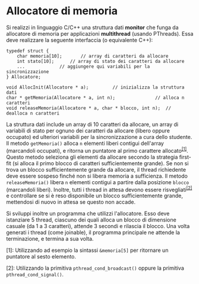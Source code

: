 Allocatore di memoria
=====================

Si realizzi in linguaggio C/C++ una struttura dati **monitor** che funga
da allocatore di memoria per applicazioni **multithread** (usando
PThreads). Essa deve realizzare la seguente interfaccia (o equivalente
C++):


    typedef struct {
        char memoria[10];       // array di caratteri da allocare
        int stato[10];      // array di stato dei caratteri da allocare
        ...             // aggiungere qui variabili per la sincronizzazione
    } Allocatore;

    void AllocInit(Allocatore * a);         // inizializza la struttura dati
    char * getMemoria(Allocatore * a, int n);               // alloca n caratteri
    void releaseMemoria(Allocatore * a, char * blocco, int n);  // dealloca n caratteri

La struttura dati include un array di 10 caratteri da allocare, un array
di variabili di stato per ognuno dei caratteri da allocare (libero
oppure occupato) ed ulteriori variabili per la sincronizzazione a cura
dello studente. Il metodo `getMemoria()` alloca `n` elementi liberi
contigui dell'array (marcandoli occupati), e ritorna un puntatore al
primo carattere allocato<sup>[\[1\]](#footnote1)</sup>. Questo metodo seleziona gli elementi da
allocare secondo la strategia first-fit (si alloca il primo blocco di
caratteri sufficientemente grande). Se non si trova un blocco
sufficientemente grande da allocare, il thread richiedente deve essere
sospeso finché non si libera memoria a sufficienza. Il metodo
`releaseMemoria()` libera `n` elementi contigui a partire dalla
posizione `blocco` (marcandoli liberi). Inoltre, tutti i thread in
attesa devono essere risvegliati<sup>[\[2\]](#footnote2)</sup> e controllare se si è reso
disponibile un blocco sufficientemente grande, mettendosi di nuovo in
attesa se questo non accade.

Si sviluppi inoltre un programma che utilizzi l'allocatore. Esso deve
istanziare 5 thread, ciascuno dei quali alloca un blocco di dimensione
casuale (da 1 a 3 caratteri), attende 3 secondi e rilascia il blocco.
Una volta generati i thread (come joinable), il programma principale ne
attende la terminazione, e termina a sua volta.

<a name="footnote1">[1]</a>: Utilizzando ad esempio la sintassi `&memoria[5]` per ritornare un
    puntatore al sesto elemento.

<a name="footnote2">[2]</a>: Utilizzando la primitiva `pthread_cond_broadcast()` oppure la
    primitiva `pthread_cond_signal()`.
